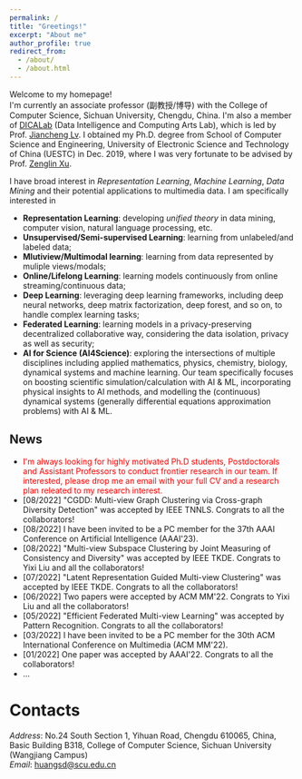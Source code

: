 ```yaml
---
permalink: /
title: "Greetings!"
excerpt: "About me"
author_profile: true
redirect_from: 
  - /about/
  - /about.html
---
```


Welcome to my homepage! \
I'm currently an associate professor (副教授/博导) with the College of Computer Science, Sichuan University, Chengdu, China. I'm also a member of [DICALab](https://dicalab.cn/) (Data Intelligence and Computing Arts Lab), which is led by Prof. [Jiancheng Lv](https://cs.scu.edu.cn/info/1303/13767.htm). I obtained my Ph.D. degree from School of Computer Science and Engineering, University of Electronic Science and Technology of China (UESTC) in Dec. 2019, where I was very fortunate to be advised by Prof. [Zenglin Xu](http://faculty.hitsz.edu.cn/xuzenglin). 

I have broad interest in *Representation Learning*, *Machine Learning*, *Data Mining* and their potential applications to multimedia data. I am specifically interested in
- **Representation Learning**: developing *unified theory* in data mining, computer vision, natural language processing, etc.
- **Unsupervised/Semi-supervised Learning**: learning from unlabeled/and labeled data;
- **Mlutiview/Multimodal learning**: learning from data represented by muliple views/modals;
- **Online/Lifelong Learning**: learning models continuously from online streaming/continuous data;
- **Deep Learning**: leveraging deep learning frameworks, including deep neural networks, deep matrix factorization, deep forest, and so on, to handle complex learning tasks;
- **Federated Learning**: learning models in a privacy-preserving decentralized collaborative way, considering the data isolation, privacy as well as security;
- **AI for Science (AI4Science)**: exploring the intersections of multiple disciplines including applied mathematics, physics, chemistry, biology, dynamical systems and machine learning. Our team specifically focuses on boosting scientific simulation/calculation with AI & ML, incorporating physical insights to AI methods, and modelling the (continuous) dynamical systems (generally differential equations approximation problems) with AI & ML.

News
------
- <span style="color: #FF0000">I'm always looking for highly motivated Ph.D students, Postdoctorals and Assistant Professors to conduct frontier research in our team. If interested, please drop me an email with your full CV and a research plan releated to my research interest.</span> 
- [08/2022] "CGDD: Multi-view Graph Clustering via Cross-graph Diversity Detection" was accepted by IEEE TNNLS. Congrats to all the collaborators!
- [08/2022] I have been invited to be a PC member for the 37th AAAI Conference on Artificial Intelligence (AAAI'23).
- [08/2022] "Multi-view Subspace Clustering by Joint Measuring of Consistency and Diversity" was accepted by IEEE TKDE. Congrats to Yixi Liu and all the collaborators!
- [07/2022] "Latent Representation Guided Multi-view Clustering" was accepted by IEEE TKDE. Congrats to all the collaborators!
- [06/2022] Two papers were accepted by ACM MM'22. Congrats to Yixi Liu and all the collaborators!
- [05/2022] "Efficient Federated Multi-view Learning" was accepted by Pattern Recognition. Congrats to all the collaborators!
- [03/2022] I have been invited to be a PC member for the 30th ACM International Conference on Multimedia (ACM MM'22).
- [01/2022] One paper was accepted by AAAI'22. Congrats to all the collaborators!
- ...

Contacts
======
*Address*: No.24 South Section 1, Yihuan Road, Chengdu 610065, China, \
Basic Building B318, College of Computer Science, Sichuan University (Wangjiang Campus)\
*Email*: huangsd@scu.edu.cn
